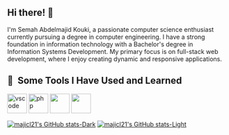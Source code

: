 ## Hi there! 👋
I'm Semah Abdelmajid Kouki, a passionate computer science enthusiast currently pursuing a degree in computer engineering. I have a strong foundation in information technology with a Bachelor's degree in Information Systems Development. My primary focus is on full-stack web development, where I enjoy creating dynamic and responsive applications.

<h2> 🚀 &nbsp;Some Tools I Have Used and Learned</h2>
<p align="left">
<img src="https://cdn.jsdelivr.net/gh/devicons/devicon/icons/vscode/vscode-original.svg" alt="vscode" width="45" height="45"/>
<img src="https://cdn.jsdelivr.net/gh/devicons/devicon/icons/php/php-original.svg" alt="php" width="45" height="45"/>
<img src="https://cdn.jsdelivr.net/gh/devicons/devicon@latest/icons/django/django-plain.svg"  width="45" height="45"/>
<img src="https://cdn.jsdelivr.net/gh/devicons/devicon@latest/icons/angularjs/angularjs-original.svg" width="45" height="45"/>
</p>

[![majicl21's GitHub stats-Dark](https://github-readme-stats.vercel.app/api?username=majicl21&show_icons=true&theme=dark#gh-dark-mode-only)](https://github.com/majicl21/github-readme-stats#gh-dark-mode-only)
[![majicl21's GitHub stats-Light](https://github-readme-stats.vercel.app/api?username=majicl21&show_icons=true&theme=default#gh-light-mode-only)](https://github.com/majicl21/github-readme-stats#gh-light-mode-only)
